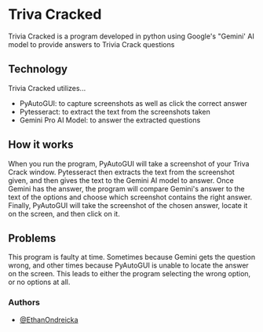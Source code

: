 # Triva Cracked

Trivia Cracked is a program developed in python using Google's "Gemini' AI model to 
provide answers to Trivia Crack questions

## Technology

Trivia Cracked utilizes... 

- PyAutoGUI: to capture screenshots as well as click the correct answer
- Pytesseract: to extract the text from the screenshots taken
- Gemini Pro AI Model: to answer the extracted questions

## How it works

When you run the program, PyAutoGUI will take a screenshot of your Triva Crack window. Pytesseract then
extracts the text from the screenshot given, and then gives the text to the Gemini AI model to answer. Once
Gemini has the answer, the program will compare Gemini's answer to the text of the options and choose which
screenshot contains the right answer. Finally, PyAutoGUI will take the screenshot of the chosen answer, locate it
on the screen, and then click on it.

## Problems

This program is faulty at time. Sometimes because Gemini gets the question wrong, and other times because PyAutoGUI
is unable to locate the answer on the screen. This leads to either the program selecting the wrong option, or no options at all.


### Authors

- [@EthanOndreicka](https://github.com/EthanOndreicka)
